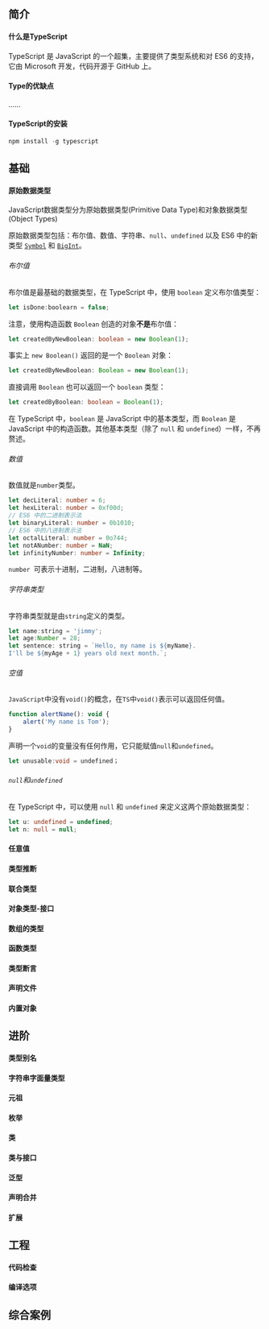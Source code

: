 ## 简介
#### 什么是TypeScript
TypeScript 是 JavaScript 的一个超集，主要提供了类型系统和对 ES6 的支持，它由 Microsoft 开发，代码开源于 GitHub 上。
#### Type的优缺点
……
#### TypeScript的安装
```js
npm install -g typescript
```

## 基础

#### 原始数据类型

JavaScript数据类型分为原始数据类型(Primitive Data Type)和对象数据类型(Object Types)

原始数据类型包括：布尔值、数值、字符串、`null`、`undefined` 以及 ES6 中的新类型 [`Symbol`](http://es6.ruanyifeng.com/#docs/symbol) 和 [`BigInt`](https://developer.mozilla.org/zh-CN/docs/Web/JavaScript/Reference/Global_Objects/BigInt)。

###### 布尔值 

布尔值是最基础的数据类型，在 TypeScript 中，使用 `boolean` 定义布尔值类型：

```js
let isDone:boolearn = false;
```

注意，使用构造函数 `Boolean` 创造的对象**不是**布尔值：

```ts
let createdByNewBoolean: boolean = new Boolean(1);
```

事实上 `new Boolean()` 返回的是一个 `Boolean` 对象：

```ts
let createdByNewBoolean: Boolean = new Boolean(1);
```

直接调用 `Boolean` 也可以返回一个 `boolean` 类型：

```ts
let createdByBoolean: boolean = Boolean(1);
```

在 TypeScript 中，`boolean` 是 JavaScript 中的基本类型，而 `Boolean` 是 JavaScript 中的构造函数。其他基本类型（除了 `null` 和 `undefined`）一样，不再赘述。

###### 数值 

数值就是`number`类型。

```ts
let decLiteral: number = 6;
let hexLiteral: number = 0xf00d;
// ES6 中的二进制表示法
let binaryLiteral: number = 0b1010;
// ES6 中的八进制表示法
let octalLiteral: number = 0o744;
let notANumber: number = NaN;
let infinityNumber: number = Infinity;
```

`number `可表示十进制，二进制，八进制等。

###### 字符串类型

字符串类型就是由`string`定义的类型。

```js
let name:string = 'jimmy';
let age:Number = 28;
let sentence: string = `Hello, my name is ${myName}.
I'll be ${myAge + 1} years old next month.`;
```

###### 空值

`JavaScript`中没有`void()`的概念，在`TS`中`void()`表示可以返回任何值。

```js
function alertName(): void {
    alert('My name is Tom');
}
```

声明一个`void`的变量没有任何作用，它只能赋值`null`和`undefined`。

```typescript
let unusable:void = undefined；
```

###### `null`和`undefined`

在 TypeScript 中，可以使用 `null` 和 `undefined` 来定义这两个原始数据类型：

```ts
let u: undefined = undefined;
let n: null = null;
```

#### 任意值

#### 类型推断

#### 联合类型

#### 对象类型-接口

#### 数组的类型

#### 函数类型

#### 类型断言

#### 声明文件

#### 内置对象

## 进阶

#### 类型别名

#### 字符串字面量类型

#### 元祖

#### 枚举

#### 类

#### 类与接口

#### 泛型

#### 声明合并

#### 扩展

## 工程

#### 代码检查

#### 编译选项

## 综合案例



